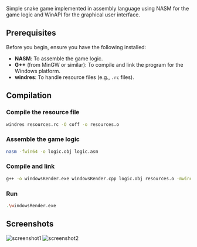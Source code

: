 Simple snake game implemented in assembly language using NASM for the game logic and WinAPI for the graphical user interface.

## Prerequisites
Before you begin, ensure you have the following installed:
- **NASM**: To assemble the game logic.
- **G++** (from MinGW or similar): To compile and link the program for the Windows platform.
- **windres**: To handle resource files (e.g., `.rc` files).
## Compilation 

### Compile the resource file
```bash
windres resources.rc -O coff -o resources.o
```
### Assemble the game logic
```bash
nasm -fwin64 -o logic.obj logic.asm
```
### Compile and link 
```bash
g++ -o windowsRender.exe windowsRender.cpp logic.obj resources.o -mwindows -lwinmm -lmsimg32
```

### Run
```bash
.\windowsRender.exe
```

## Screenshots

![screenshot1](https://github.com/user-attachments/assets/36467b66-b535-431a-8a16-5a7759ff7f1a)
![screenshot2](https://github.com/user-attachments/assets/5ffcd655-7438-414e-aead-cd3bd9afbdde)
